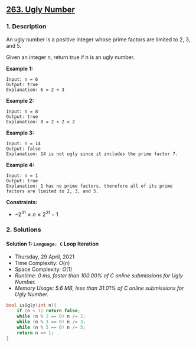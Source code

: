 ## [263. Ugly Number](https://leetcode.com/problems/ugly-number/)

### 1. Description

An ugly number is a positive integer whose prime factors are limited to 2, 3, and 5.

Given an integer n, return true if n is an ugly number.

**Example 1:**

```
Input: n = 6
Output: true
Explanation: 6 = 2 × 3
```

**Example 2:**

```
Input: n = 8
Output: true
Explanation: 8 = 2 × 2 × 2
```

**Example 3:**

```
Input: n = 14
Output: false
Explanation: 14 is not ugly since it includes the prime factor 7.
```

**Example 4:**

```
Input: n = 1
Output: true
Explanation: 1 has no prime factors, therefore all of its prime factors are limited to 2, 3, and 5.
```

**Constraints:**

- $-2^{31} \leq n \leq 2^{31} - 1$

### 2. Solutions

#### Solution 1: `Language: C` Loop Iteration

- Thursday, 29 April, 2021
- Time Complexity: $O(n)$
- Space Complexity: $O(1)$
- *Runtime: 0 ms, faster than 100.00% of C online submissions for Ugly Number.*
- *Memory Usage: 5.6 MB, less than 31.01% of C online submissions for Ugly Number.*

```C
bool isUgly(int n){
    if (n < 1) return false;
    while (n % 2 == 0) n /= 2;
    while (n % 3 == 0) n /= 3;
    while (n % 5 == 0) n /= 5;
    return n == 1;
}
```
